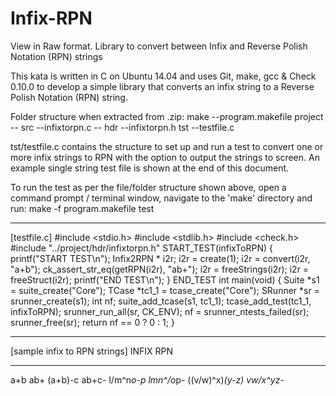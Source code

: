 # Infix-RPN
View in Raw format.
Library to convert between Infix and Reverse Polish Notation (RPN) strings

This kata is written in C on Ubuntu 14.04 and uses Git, make, gcc & Check 0.10.0 to develop a simple library that converts an infix string to a Reverse Polish Notation (RPN) string.

Folder structure when extracted from .zip:
make
   --program.makefile
project
   -- src
      --infixtorpn.c
   -- hdr
      --infixtorpn.h
tst
   --testfile.c

tst/testfile.c contains the structure to set up and run a test to convert one or more infix strings to RPN with the option to output the strings to screen. An example single string test file is shown at the end of this document.

To run the test as per the file/folder structure shown above, open a command prompt / terminal window, navigate to the 'make' directory and run:
   make -f program.makefile test

----------------------------------------------
[testfile.c]
#include <stdio.h> 
#include <stdlib.h>
#include <check.h>
#include "../project/hdr/infixtorpn.h"
 START_TEST(infixToRPN)
 {
     printf("START TEST\n");
     Infix2RPN * i2r;
     i2r = create(1);
     i2r = convert(i2r, "a+b");
     ck_assert_str_eq(getRPN(i2r), "ab+");
     i2r = freeStrings(i2r);
     i2r = freeStruct(i2r);
     printf("END TEST\n");
 }
 END_TEST
 int main(void)
 {
    Suite *s1 = suite_create("Core");
    TCase *tc1_1 = tcase_create("Core");
    SRunner *sr = srunner_create(s1);
    int nf;
    suite_add_tcase(s1, tc1_1);
    tcase_add_test(tc1_1, infixToRPN);
    srunner_run_all(sr, CK_ENV);
    nf = srunner_ntests_failed(sr);
    srunner_free(sr);
    return nf == 0 ? 0 : 1;
 }

----------------------------------------------
[sample infix to RPN strings]
INFIX			            RPN
-----			            ---
a+b	                  ab+
(a+b)-c			          ab+c-
l/m^n*o-p		          lmn^/o*p-
((v/w)^x)*(y-z)		    vw/x^yz-*
